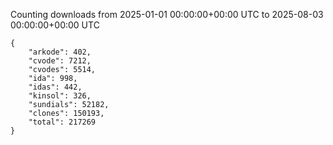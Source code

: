 
Counting downloads from 2025-01-01 00:00:00+00:00 UTC to 2025-08-03 00:00:00+00:00 UTC

```
{
    "arkode": 402,
    "cvode": 7212,
    "cvodes": 5514,
    "ida": 998,
    "idas": 442,
    "kinsol": 326,
    "sundials": 52182,
    "clones": 150193,
    "total": 217269
}
```

